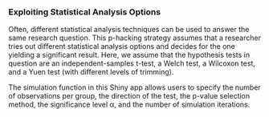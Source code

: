 ### Exploiting Statistical Analysis Options

Often, different statistical analysis techniques can be used to answer the same research question. This p-hacking strategy assumes that a researcher tries out different statistical analysis options and decides for the one yielding a significant result. Here, we assume that the hypothesis tests in question are an independent-samples t-test, a Welch test, a Wilcoxon test, and a Yuen test (with different levels of trimming).

The simulation function in this Shiny app allows users to specify the number of observations per group, the direction of the test, the p-value selection method, the significance level &alpha;, and the number of simulation iterations.
